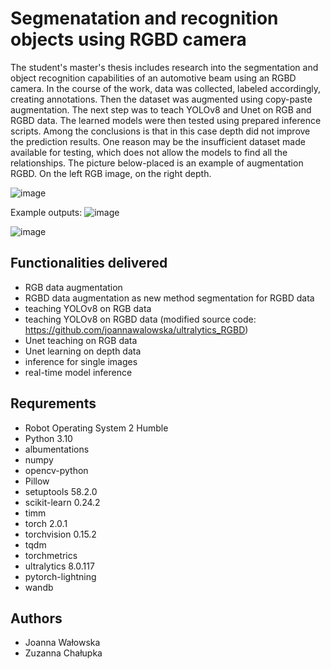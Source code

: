 # Segmenatation and recognition objects using RGBD camera
The student's master's thesis includes research into the segmentation and object recognition capabilities of an automotive beam using an RGBD camera. In the course of the work, data was collected, labeled accordingly, creating annotations. Then the dataset was augmented using copy-paste augmentation. The next step was to teach YOLOv8 and Unet on RGB and RGBD data. The learned models were then tested using prepared inference scripts. Among the conclusions is that in this case depth did not improve the prediction results. One reason may be the insufficient dataset made available for testing, which does not allow the models to find all the relationships.
The picture below-placed is an example of augmentation RGBD. On the left RGB image, on the right depth.

![image](https://github.com/joannawalowska/segmentation_recognition_RGBD/assets/147088977/2a14ebd4-9dbb-4c53-b83c-58012668a88f)

Example outputs:
![image](https://github.com/joannawalowska/segmentation_recognition_RGBD/assets/147088977/6eb3351b-acaf-4b11-97cf-4d7dcd9311b0)

![image](https://github.com/joannawalowska/segmentation_recognition_RGBD/assets/147088977/11764fd4-6d71-4410-b003-064848758681)


## Functionalities delivered
- RGB data augmentation 
- RGBD data augmentation as new method segmentation for RGBD data
- teaching YOLOv8 on RGB data
- teaching YOLOv8 on RGBD data (modified source code: https://github.com/joannawalowska/ultralytics_RGBD)
- Unet teaching on RGB data
- Unet learning on depth data
- inference for single images 
- real-time model inference

## Requrements
- Robot Operating System 2 Humble
- Python 3.10
- albumentations
- numpy
- opencv-python
- Pillow
- setuptools 58.2.0
- scikit-learn 0.24.2
- timm
- torch 2.0.1
- torchvision 0.15.2
- tqdm
- torchmetrics
- ultralytics 8.0.117
- pytorch-lightning
- wandb

## Authors
- Joanna Wałowska
- Zuzanna Chałupka
